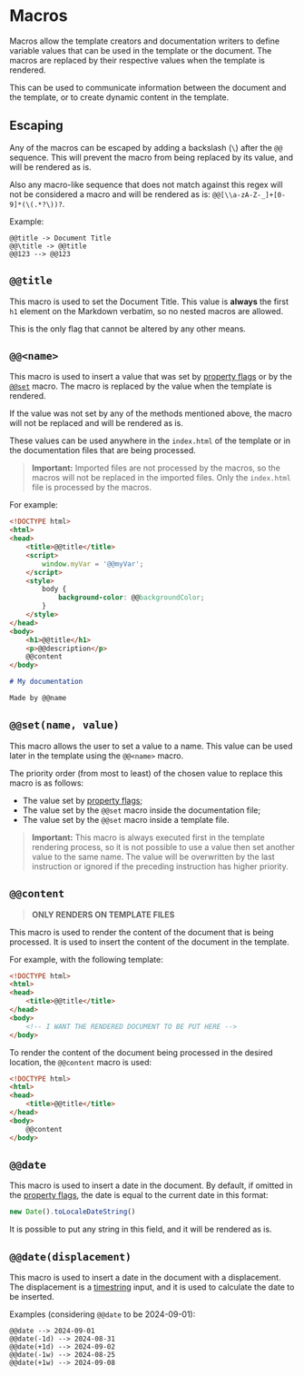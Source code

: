 # Macros

Macros allow the template creators and documentation writers to define variable values that can be used in the template or the document. The macros are replaced by their respective values when the template is rendered.

This can be used to communicate information between the document and the template, or to create dynamic content in the template.

## Escaping

Any of the macros can be escaped by adding a backslash (`\`) after the `@@` sequence. This will prevent the macro from being replaced by its value, and will be rendered as is.

Also any macro-like sequence that does not match against this regex will not be considered a macro and will be rendered as is: `@@[\\a-zA-Z-_]+[0-9]*(\(.*?\))?`.

Example:

```
@@​title -> Document Title
@@​\title -> @@​title
@@123 --> @@123
```

## `@@​title`

This macro is used to set the Document Title. This value is **always** the first `h1` element on the Markdown verbatim, so no nested macros are allowed.

This is the only flag that cannot be altered by any other means.

## `@@<name>`

This macro is used to insert a value that was set by [property flags](./property-flags.md) or by the [`@@​set`](#set) macro. The macro is replaced by the value when the template is rendered.

If the value was not set by any of the methods mentioned above, the macro will not be replaced and will be rendered as is.

These values can be used anywhere in the `index.html` of the template or in the documentation files that are being processed.

> **Important:** Imported files are not processed by the macros, so the macros will not be replaced in the imported files. Only the `index.html` file is processed by the macros.

For example:

```html
<!DOCTYPE html>
<html>
<head>
    <title>@@​title</title>
    <script>
        window.myVar = '@@myVar';
    </script>
    <style>
        body {
            background-color: @@​backgroundColor;
        }
    </style>
</head>
<body>
    <h1>@@​title</h1>
    <p>@@​description</p>
    @@content
</body>
```

```markdown
# My documentation

Made by @@​name
```

<h2 id="set"><code>@@​set(name, value)</code></h2>

This macro allows the user to set a value to a name. This value can be used later in the template using the `@@​<name>` macro.

The priority order (from most to least) of the chosen value to replace this macro is as follows:
- The value set by [property flags](./property-flags.md);
- The value set by the `@@​set` macro inside the documentation file;
- The value set by the `@@​set` macro inside a template file.

> **Important:** This macro is always executed first in the template rendering process, so it is not possible to use a value then set another value to the same name. The value will be overwritten by the last instruction or ignored if the preceding instruction has higher priority.

## `@@content`

> **ONLY RENDERS ON TEMPLATE FILES**

This macro is used to render the content of the document that is being processed. It is used to insert the content of the document in the template.

For example, with the following template:

```html
<!DOCTYPE html>
<html>
<head>
    <title>@@​title</title>
</head>
<body>
    <!-- I WANT THE RENDERED DOCUMENT TO BE PUT HERE -->    
</body>
```

To render the content of the document being processed in the desired location, the `@@​content` macro is used:

```html
<!DOCTYPE html>
<html>
<head>
    <title>@@​title</title>
</head>
<body>
    @@content
</body>
```

## `@@​date`

This macro is used to insert a date in the document. By default, if omitted in the [property flags](./property-flags.md), the date is equal to the current date in this format:

```javascript
new Date().toLocaleDateString()
```

It is possible to put any string in this field, and it will be rendered as is.

## `@@​date(displacement)`

This macro is used to insert a date in the document with a displacement. The displacement is a [timestring](https://www.npmjs.com/package/timestring#keywords) input, and it is used to calculate the date to be inserted.

Examples (considering `@@​date` to be 2024-09-01):

```
@@​date --> 2024-09-01
@@​date(-1d) --> 2024-08-31
@@​date(+1d) --> 2024-09-02
@@​date(-1w) --> 2024-08-25
@@​date(+1w) --> 2024-09-08
```
